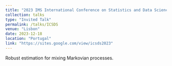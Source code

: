 ```yaml
---
title: "2023 IMS International Conference on Statistics and Data Science"
collection: talks
type: "Invited Talk"
permalink: /talks/ICSDS
venue: "Lisbon"
date: 2023-12-18
location: "Portugal"
link: "https://sites.google.com/view/icsds2023"
---
```


Robust estimation for mixing Markovian processes.
